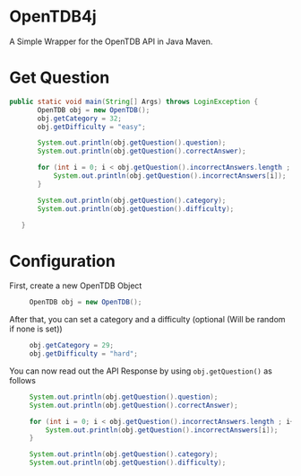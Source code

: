 # OpenTDB4j
 A Simple Wrapper for the OpenTDB API in Java Maven.
 
 # Get Question
 ```java
 public static void main(String[] Args) throws LoginException {
        OpenTDB obj = new OpenTDB();
        obj.getCategory = 32;
        obj.getDifficulty = "easy";

        System.out.println(obj.getQuestion().question);
        System.out.println(obj.getQuestion().correctAnswer);

        for (int i = 0; i < obj.getQuestion().incorrectAnswers.length ; i++) {
            System.out.println(obj.getQuestion().incorrectAnswers[i]);
        }

        System.out.println(obj.getQuestion().category);
        System.out.println(obj.getQuestion().difficulty);

    }
 ```
 
 # Configuration
 First, create a new OpenTDB Object
 ```java
      OpenTDB obj = new OpenTDB();
 ```
 
 After that, you can set a category and a difficulty (optional (Will be random if none is set))
 ```java
      obj.getCategory = 29;
      obj.getDifficulty = "hard";
 ```
 
 You can now read out the API Response by using ``obj.getQuestion()`` as follows
 ```java
      System.out.println(obj.getQuestion().question);
      System.out.println(obj.getQuestion().correctAnswer);

      for (int i = 0; i < obj.getQuestion().incorrectAnswers.length ; i++) {
          System.out.println(obj.getQuestion().incorrectAnswers[i]);
      }

      System.out.println(obj.getQuestion().category);
      System.out.println(obj.getQuestion().difficulty);
```
